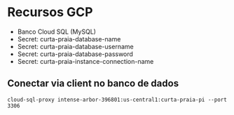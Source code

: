 # Recursos GCP
- Banco Cloud SQL (MySQL)
- Secret: curta-praia-database-name
- Secret: curta-praia-database-username
- Secret: curta-praia-database-password
- Secret: curta-praia-instance-connection-name

## Conectar via client no banco de dados
``cloud-sql-proxy intense-arbor-396801:us-central1:curta-praia-pi --port 3306``